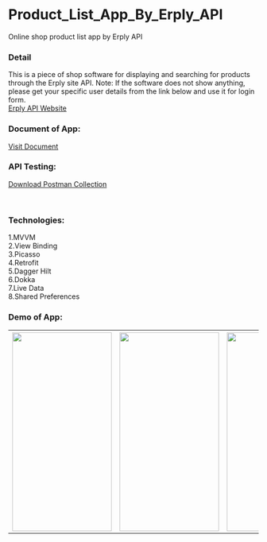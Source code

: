 # Product_List_App_By_Erply_API
Online shop product list app by Erply API

<h3>Detail</h3>
This is a piece of shop software for displaying and searching for products through the Erply site API.
Note: If the software does not show anything, please get your specific user details from the link below and use it for login form.
<br>
<a href="https://learn-api.erply.com/">Erply API Website</a>

<br>
<h3> Document of App:</h3>
<a href="https://hexfa.com/my-git-doc/shop-erply">Visit Document</a>

<h3> API Testing:</h3>
<a href="https://hexfa.com/my-git-doc/shop-erply/task-erply.postman_collection.json">Download Postman Collection</a>

<br><h3>Technologies:</h3>
1.MVVM
<br>2.View Binding
<br>3.Picasso
<br>4.Retrofit
<br>5.Dagger Hilt
<br>6.Dokka
<br>7.Live Data
<br>8.Shared Preferences

<h3> Demo of App:</h3>
<table>
  <tr>
<th><img src="https://hexfa.com/my-git-doc/shop-erply/git-images/0000.jpg" width="200" height="400" /></th>
<th><img src="https://hexfa.com/my-git-doc/shop-erply/git-images/1111.jpg" width="200" height="400" /></th>
<th><img src="https://hexfa.com/my-git-doc/shop-erply/git-images/2222.jpg" width="700" height="400" /></th>
    </tr>
  </table>
